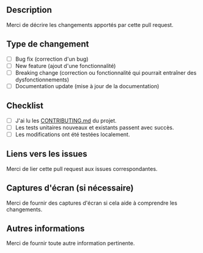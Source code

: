 ## Description
Merci de décrire les changements apportés par cette pull request.

## Type de changement
- [ ] Bug fix (correction d'un bug)
- [ ] New feature (ajout d'une fonctionnalité)
- [ ] Breaking change (correction ou fonctionnalité qui pourrait entraîner des dysfonctionnements)
- [ ] Documentation update (mise à jour de la documentation)

## Checklist
- [ ] J'ai lu les [CONTRIBUTING.md](CONTRIBUTING.md) du projet.
- [ ] Les tests unitaires nouveaux et existants passent avec succès.
- [ ] Les modifications ont été testées localement.

## Liens vers les issues
Merci de lier cette pull request aux issues correspondantes.

## Captures d'écran (si nécessaire)
Merci de fournir des captures d'écran si cela aide à comprendre les changements.

## Autres informations
Merci de fournir toute autre information pertinente.